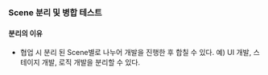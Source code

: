 ### Scene 분리 및 병합 테스트

#### 분리의 이유
- 협업 시 분리 된 Scene별로 나누어 개발을 진행한 후 합칠 수 있다.
  예) UI 개발, 스테이지 개발, 로직 개발을 분리할 수 있다.
